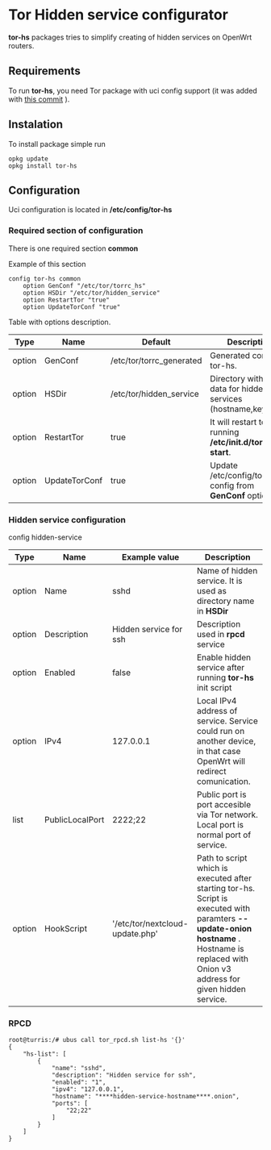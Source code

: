 # Tor Hidden service configurator
**tor-hs** packages tries to simplify creating of hidden services on OpenWrt routers.

## Requirements
To run **tor-hs**, you need Tor package with uci config support (it was added
with [this commit](https://github.com/openwrt/packages/commit/ca6528f002d74445e3d0a336aeb9074fc337307a) ).

## Instalation
To install package simple run
```
opkg update
opkg install tor-hs
```

## Configuration
Uci configuration is located in **/etc/config/tor-hs**

### Required section of configuration
There is  one required section **common**

Example of this section
```
config tor-hs common
	option GenConf "/etc/tor/torrc_hs"
	option HSDir "/etc/tor/hidden_service"
	option RestartTor "true"
	option UpdateTorConf "true"
```

Table with options description.

| Type | Name | Default | Description |
| ------ | ------ | ------ | ------ |
| option |GenConf | /etc/tor/torrc_generated|Generated config by tor-hs.|
| option | HSDir |/etc/tor/hidden_service|Directory with meta-data for hidden services (hostname,keys,etc).|
| option | RestartTor | true| It will restart tor after running **/etc/init.d/tor-hs start**.|
| option | UpdateTorConf | true|Update /etc/config/tor with config from **GenConf** option.|

### Hidden service configuration
config hidden-service

| Type | Name | Example value | Description |
| ------ | ------ | ------ | ------ |
|	option | Name | sshd| Name of hidden service. It is used as directory name in **HSDir**|
|	option | Description| Hidden service for ssh| Description used in **rpcd** service|
|	option | Enabled |false| Enable hidden service after running **tor-hs** init script|
|	option |IPv4 |127.0.0.1|Local IPv4 address of service. Service could run on another device, in that case OpenWrt will redirect comunication.  |
|	list | PublicLocalPort| 2222;22| Public port is port accesible via Tor network. Local port is normal port of service.|
|option| HookScript |'/etc/tor/nextcloud-update.php'| Path to script which is executed after starting tor-hs. Script is executed with paramters **--update-onion** **hostname** . Hostname is replaced with Onion v3 address for given hidden service. |

### RPCD
```
root@turris:/# ubus call tor_rpcd.sh list-hs '{}'
{
	"hs-list": [
		{
			"name": "sshd",
			"description": "Hidden service for ssh",
			"enabled": "1",
			"ipv4": "127.0.0.1",
			"hostname": "****hidden-service-hostname****.onion",
			"ports": [
				"22;22"
			]
		}
	]
}
```

